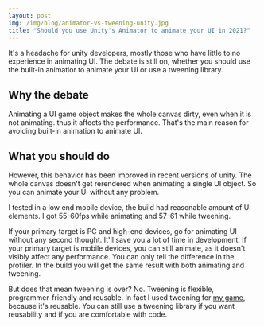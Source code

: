 ```yaml
---
layout: post
img: /img/blog/animator-vs-tweening-unity.jpg
title: "Should you use Unity's Animator to animate your UI in 2021?"
---
```


It's a headache for unity developers, mostly those who have little to no experience in animating UI. The debate is still on, whether you should use the built-in animatior to animate your UI or use a tweening library.

## Why the debate

Animating a UI game object makes the whole canvas dirty, even when it is not animating. thus it affects the performance. That's the main reason for avoiding built-in animation to animate UI. 
 
## What you should do

However, this behavior has been improved in recent versions of unity. The whole canvas doesn't get rerendered when animating a single UI object. So you can animate your UI without any problem. 

I tested in a low end mobile device, the build had reasonable amount of UI elements. I got 55-60fps while animating and 57-61 while tweening. 

If your primary target is PC and high-end devices, go for animating UI without any second thought. It'll save you a lot of time in development.
If your primary target is mobile devices, you can still animate, as it doesn't visibly affect any performance. You can only tell the difference in the profiler. In the build you will get the same result with both animating and tweening.

But does that mean tweening is over? No. Tweening is flexible, programmer-friendly and reusable. In fact I used tweening for [my game][game-link], because it's reusable.
You can still use a tweening library if you want reusability and if you are comfortable with code. 



[game-link]: https://strangegamestemp.itch.io/a-balls-cursed-day